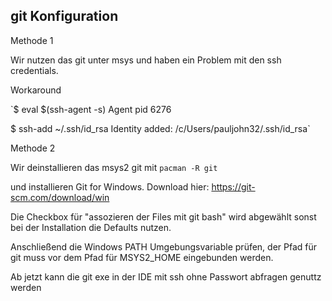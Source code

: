 ## git Konfiguration

Methode 1

Wir nutzen das git unter msys und haben ein Problem mit den ssh credentials.

Workaround

`$ eval $(ssh-agent -s)
Agent pid 6276

$ ssh-add ~/.ssh/id_rsa
Identity added: /c/Users/pauljohn32/.ssh/id_rsa`

Methode 2

Wir deinstallieren das msys2 git mit `pacman -R git`

und installieren Git for Windows.
Download hier: https://git-scm.com/download/win

Die Checkbox für "assozieren der Files mit git bash" wird abgewählt
sonst bei der Installation die Defaults nutzen.

Anschließend die Windows PATH Umgebungsvariable prüfen, der Pfad für git muss vor dem Pfad für MSYS2_HOME eingebunden werden.

Ab jetzt kann die git exe in der IDE mit ssh ohne Passwort abfragen genuttz werden
